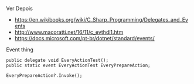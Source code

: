 Ver Depois

* https://en.wikibooks.org/wiki/C_Sharp_Programming/Delegates_and_Events
* http://www.macoratti.net/16/11/c_evthdl1.htm
* https://docs.microsoft.com/pt-br/dotnet/standard/events/

Event thing

    public delegate void EveryActionTest();
    public static event EveryActionTest EveryPrepareAction;

    EveryPrepareAction?.Invoke(); 

